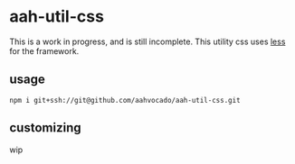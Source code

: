 # aah-util-css
This is a work in progress, and is still incomplete. This utility css uses [less](http://lesscss.org) for the framework.

## usage
`npm i git+ssh://git@github.com/aahvocado/aah-util-css.git`

## customizing
wip
